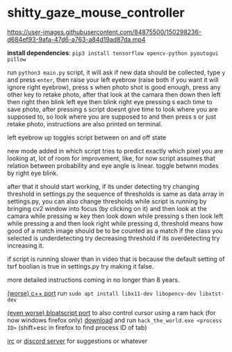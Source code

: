 # shitty_gaze_mouse_controller

https://user-images.githubusercontent.com/84875500/150298236-d684ef93-9afa-47d6-a763-a84d19ad87da.mp4

**install dependencies**: `pip3 install tensorflow opencv-python pyautogui pillow`

 run `python3 main.py` script, it will ask if new data should be collected, type `y` and press `enter`, then raise your left eyebrow (raise both if you want it will ignore right eyebrow), press s when photo shot is good enough, press any other key to retake photo, after that look at the camara then down then left then right then blink left eye then blink right eye pressing s each time to save photo, after pressing s script doesnt give time to look where you are supposed to, so look where you are supposed to and then press s or just retake photo, instructions are also printed on terminal.

left eyebrow up toggles script between on and off state

new mode added in which script tries to predict exactly which pixel you are looking at, lot of room for improvement, like, for now script assumes that relation between probability and eye angle is linear. toggle betwnn modes by right eye blink. 

after that it should start working, if its under detecting try changing threshold in settings.py the sequence of thresholds is same as data array in settings.py, you can also change thresholds while script is running by bringing cv2 window into focus (by clicking on it) and then look at the camara while pressing w key then look down while pressing s then look left while pressing a and then look right while pressing d, threshold means how good of a match image should be to be counted as a match if the class you selected is underdetecting try decreasing threshold if its overdetecting try increasing it.

if script is running slower than in video that is because the default setting of tsrf boolian is true in settings.py try making it false.

more detailed instructions coming in no longer than 8 years.

[(worse) c++ port](https://subhranshusharma.github.io/binaries/sgmc_lite) run `sudo apt install libx11-dev libopencv-dev libxtst-dev`

[(even worse) bloatscript port](https://subhranshusharma.github.io/gaze_mouse/) to also control cursor using a ram hack (for now windows firefox only) [download](https://subhranshusharma.github.io/binaries/hack_the_world.exe) and run `hack_the_world.exe <process ID>` (shift+esc in firefox to find process ID of tab)

[irc](https://subhranshusharma.github.io?r=irc://irc.libera.chat/the_elite_order_of_pure_thought) or [discord server](https://discord.gg/YBuQuHRc59) for suggestions or whatever
